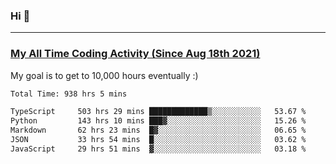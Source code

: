 ### Hi 🙂

---

### <a href="https://wakatime.com/@Eroxl">My All Time Coding Activity (Since Aug 18th 2021)</a>
My goal is to get to 10,000 hours eventually :)
<!--START_SECTION:waka-->

```txt
Total Time: 938 hrs 5 mins

TypeScript     503 hrs 29 mins █████████████▒░░░░░░░░░░░   53.67 %
Python         143 hrs 10 mins ███▓░░░░░░░░░░░░░░░░░░░░░   15.26 %
Markdown       62 hrs 23 mins  █▓░░░░░░░░░░░░░░░░░░░░░░░   06.65 %
JSON           33 hrs 54 mins  █░░░░░░░░░░░░░░░░░░░░░░░░   03.62 %
JavaScript     29 hrs 51 mins  ▓░░░░░░░░░░░░░░░░░░░░░░░░   03.18 %
```

<!--END_SECTION:waka-->
